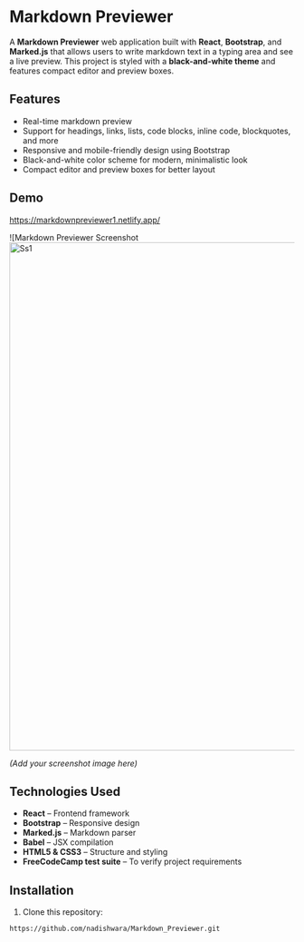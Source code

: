 # Markdown Previewer

A **Markdown Previewer** web application built with **React**, **Bootstrap**, and **Marked.js** that allows users to write markdown text in a typing area and see a live preview. This project is styled with a **black-and-white theme** and features compact editor and preview boxes.

## Features

- Real-time markdown preview
- Support for headings, links, lists, code blocks, inline code, blockquotes, and more
- Responsive and mobile-friendly design using Bootstrap
- Black-and-white color scheme for modern, minimalistic look
- Compact editor and preview boxes for better layout

## Demo
https://markdownpreviewer1.netlify.app/

![Markdown Previewer Screenshot <img width="644" height="896" alt="Ss1" src="https://github.com/user-attachments/assets/706474e2-f7c5-44b7-ac8b-9b4d8b680533" />

*(Add your screenshot image here)*

## Technologies Used

- **React** – Frontend framework
- **Bootstrap** – Responsive design
- **Marked.js** – Markdown parser
- **Babel** – JSX compilation
- **HTML5 & CSS3** – Structure and styling
- **FreeCodeCamp test suite** – To verify project requirements

## Installation

1. Clone this repository:

```bash
https://github.com/nadishwara/Markdown_Previewer.git




